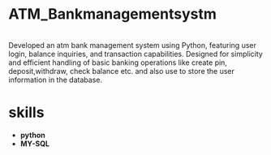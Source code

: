 # ATM_Bankmanagementsystm
<br>
Developed an atm bank management system using Python, featuring user login, balance inquiries, and transaction capabilities. Designed for simplicity and efficient handling of basic banking operations like create pin, deposit,withdraw, check balance etc. and also use to store the user information in the database.
<br>
<h1>skills</h1>
<ul>
  <li>
    <b>python</b>
  </li>
  <li>
    <b>MY-SQL</b>
  </li>
</ul>
